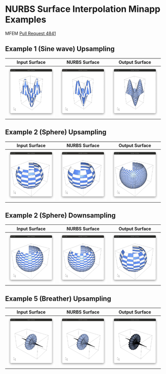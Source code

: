 # NURBS Surface Interpolation Minapp Examples

MFEM [Pull Request 4841](https://github.com/mfem/mfem/pull/4841)

## Example 1 (Sine wave) Upsampling

| Input Surface | NURBS Surface | Output Surface |
:--------------:|:-------------:|:---------------:
[![](ex1-nx10-ny10-fx40-fy40/Input-Surface.png)](https://glvis.org/live/?stream=https://raw.githubusercontent.com/tzanio/data/main/nurbs-surf/ex1-nx10-ny10-fx40-fy40/Input-Surface.mesh) | [![](ex1-nx10-ny10-fx40-fy40/NURBS-Surface.png)](https://glvis.org/live/?stream=https://raw.githubusercontent.com/tzanio/data/main/nurbs-surf/ex1-nx10-ny10-fx40-fy40/NURBS-Surface.mesh) | [![](ex1-nx10-ny10-fx40-fy40/Output-Surface.png)](https://glvis.org/live/?stream=https://raw.githubusercontent.com/tzanio/data/main/nurbs-surf/ex1-nx10-ny10-fx40-fy40/Output-Surface.mesh)

## Example 2 (Sphere) Upsampling

| Input Surface | NURBS Surface | Output Surface |
:--------------:|:-------------:|:---------------:
[![](ex2-nx10-ny10-fx40-fy40/Input-Surface.png)](https://glvis.org/live/?stream=https://raw.githubusercontent.com/tzanio/data/main/nurbs-surf/ex2-nx10-ny10-fx40-fy40/Input-Surface.mesh) | [![](ex2-nx10-ny10-fx40-fy40/NURBS-Surface.png)](https://glvis.org/live/?stream=https://raw.githubusercontent.com/tzanio/data/main/nurbs-surf/ex2-nx10-ny10-fx40-fy40/NURBS-Surface.mesh) | [![](ex2-nx10-ny10-fx40-fy40/Output-Surface.png)](https://glvis.org/live/?stream=https://raw.githubusercontent.com/tzanio/data/main/nurbs-surf/ex2-nx10-ny10-fx40-fy40/Output-Surface.mesh)

## Example 2 (Sphere) Downsampling

| Input Surface | NURBS Surface | Output Surface |
:--------------:|:-------------:|:---------------:
[![](ex2-nx20-ny20-fx10-fy10/Input-Surface.png)](https://glvis.org/live/?stream=https://raw.githubusercontent.com/tzanio/data/main/nurbs-surf/ex2-nx20-ny20-fx10-fy10/Input-Surface.mesh) | [![](ex2-nx20-ny20-fx10-fy10/NURBS-Surface.png)](https://glvis.org/live/?stream=https://raw.githubusercontent.com/tzanio/data/main/nurbs-surf/ex2-nx20-ny20-fx10-fy10/NURBS-Surface.mesh) | [![](ex2-nx20-ny20-fx10-fy10/Output-Surface.png)](https://glvis.org/live/?stream=https://raw.githubusercontent.com/tzanio/data/main/nurbs-surf/ex2-nx20-ny20-fx10-fy10/Output-Surface.mesh)

## Example 5 (Breather) Upsampling

| Input Surface | NURBS Surface | Output Surface |
:--------------:|:-------------:|:---------------:
[![](ex5-nx100-ny100-fx400-fy400/Input-Surface.png)](https://glvis.org/live/?stream=https://raw.githubusercontent.com/tzanio/data/main/nurbs-surf/ex5-nx100-ny100-fx400-fy400/Input-Surface.mesh) | [![](ex5-nx100-ny100-fx400-fy400/NURBS-Surface.png)](https://glvis.org/live/?stream=https://raw.githubusercontent.com/tzanio/data/main/nurbs-surf/ex5-nx100-ny100-fx400-fy400/NURBS-Surface.mesh) | [![](ex5-nx100-ny100-fx400-fy400/Output-Surface.png)](https://glvis.org/live/?stream=https://raw.githubusercontent.com/tzanio/data/main/nurbs-surf/ex5-nx100-ny100-fx400-fy400/Output-Surface.mesh)
